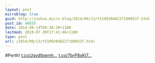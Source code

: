 ```yaml
---
layout: post
microblog: true
guid: http://joshua.micro.blog/2014/09/13/t510920482271809537.html
post_id: 40555
date: 2014-09-14T09:38:30+1100
lastmod: 2019-07-30T17:41:46+1100
type: post
url: /2014/09/13/t510920482271809537.html
---
```

#Perth! [t.co/JqvdIbwmh...](http://t.co/JqvdIbwmh0) [t.co/7brP8sKj7...](http://t.co/7brP8sKj7W)
